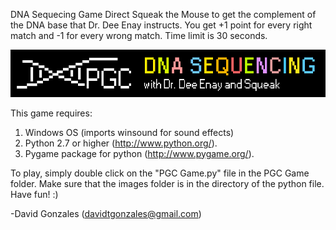 DNA Sequecing Game
Direct Squeak the Mouse to get the complement of the DNA base that Dr. Dee Enay instructs. You get +1 point for every right match and -1 for every wrong match. Time limit is 30 seconds.

![](https://github.com/davidtgonzales/PGC-Game/blob/master/images/header.png)

This game requires:
1. Windows OS (imports winsound for sound effects)
2. Python 2.7 or higher (http://www.python.org/).
3. Pygame package for python (http://www.pygame.org/).

To play, simply double click on the "PGC Game.py" file in the PGC Game folder. Make sure that the images folder is in the directory of the python file. Have fun! :) 

-David Gonzales (davidtgonzales@gmail.com)
